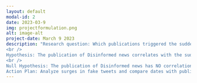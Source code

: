```yaml
---
layout: default
modal-id: 2
date: 2023-03-9
img: projectformulation.png
alt: image-alt
project-date: March 9 2023
description: "Research question: Which publications triggered the sudden surge in mis-/disinformation regarding Leni's alleged association with the CPP-NPA-NDF?  
<br />
Hypothesis: The publication of Disinformed news correlates with the sudden spike in Mis/Disinformed tweets regarding Leni's alleged allegiance the CPP-NDA-NDF. 
<br />
Null Hypothesis: The publication of Disinformed news has NO correlation with the sudden spike in Mis/Disinformed tweets regarding Leni's alleged allegiance the CPP-NDA-NDF. <br /> 
Action Plan: Analyze surges in fake tweets and compare dates with publication of disinformed news"
---
```

